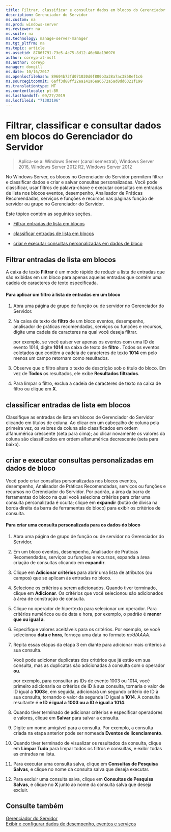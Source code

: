 ```yaml
---
title: Filtrar, classificar e consultar dados em blocos do Gerenciador do Servidor
description: Gerenciador do Servidor
ms.custom: na
ms.prod: windows-server
ms.reviewer: na
ms.suite: na
ms.technology: manage-server-manager
ms.tgt_pltfrm: na
ms.topic: article
ms.assetid: 8786f791-73e5-4c75-8d12-46e88a196976
author: coreyp-at-msft
ms.author: coreyp
manager: dongill
ms.date: 10/16/2017
ms.openlocfilehash: 89604b73fd071030d0f800b3a38a7ac3858ef1c6
ms.sourcegitcommit: 6aff3d88ff22ea141a6ea6572a5ad8dd6321f199
ms.translationtype: MT
ms.contentlocale: pt-BR
ms.lasthandoff: 09/27/2019
ms.locfileid: "71383196"
---
```

# <a name="filter-sort-and-query-data-in-server-manager-tiles"></a>Filtrar, classificar e consultar dados em blocos do Gerenciador do Servidor

>Aplica-se a: Windows Server (canal semestral), Windows Server 2016, Windows Server 2012 R2, Windows Server 2012

No Windows Server, os blocos no Gerenciador do Servidor permitem filtrar e classificar dados e criar e salvar consultas personalizadas. Você pode classificar, usar filtros de palavra-chave e executar consultas em entradas de lista nos blocos eventos, desempenho, Analisador de Práticas Recomendadas, serviços e funções e recursos nas páginas função de servidor ou grupo no Gerenciador do Servidor.  
  
Este tópico contém as seguintes seções.  
  
-   [Filtrar entradas de lista em blocos](#BKMK_tiles)  
  
-   [classificar entradas de lista em blocos](#BKMK_sort)  
  
-   [criar e executar consultas personalizadas em dados de bloco](#BKMK_query)  
  
## <a name="BKMK_tiles"></a>Filtrar entradas de lista em blocos  
A caixa de texto **Filtrar** é um modo rápido de reduzir a lista de entradas que são exibidas em um bloco para apenas aquelas entradas que contém uma cadeia de caracteres de texto especificada.  
  
#### <a name="to-apply-a-filter-to-the-list-of-entries-in-a-tile"></a>Para aplicar um filtro à lista de entradas em um bloco  
  
1.  Abra uma página de grupo de função ou de servidor no Gerenciador do Servidor.  
  
2.  Na caixa de texto de **filtro** de um bloco eventos, desempenho, analisador de práticas recomendadas, serviços ou funções e recursos, digite uma cadeia de caracteres na qual você deseja filtrar.  
  
    por exemplo, se você quiser ver apenas os eventos com uma ID de evento 1014, digite **1014** na caixa de texto de **filtro** . Todos os eventos coletados que contêm a cadeia de caracteres de texto **1014** em pelo menos um campo retornam como resultados.  
  
3.  Observe que o filtro altera o texto de descrição sob o título do bloco. Em vez de **Todos** os resultados, ele exibe **Resultados filtrados**.  
  
4.  Para limpar o filtro, exclua a cadeia de caracteres de texto na caixa de filtro ou clique em **X**.  
  
## <a name="BKMK_sort"></a>classificar entradas de lista em blocos  
Classifique as entradas de lista em blocos de Gerenciador do Servidor clicando em títulos de coluna. Ao clicar em um cabeçalho de coluna pela primeira vez, os valores da coluna são classificados em ordem alfanumérica crescente (seta para cima); ao clicar novamente os valores da coluna são classificados em ordem alfanumérica decrescente (seta para baixo).  
  
## <a name="BKMK_query"></a>criar e executar consultas personalizadas em dados de bloco  
Você pode criar consultas personalizadas nos blocos eventos, desempenho, Analisador de Práticas Recomendadas, serviços ou funções e recursos no Gerenciador do Servidor. Por padrão, a área da barra de ferramentas do bloco na qual você seleciona critérios para criar uma consulta personalizada é oculta; clique em **expandir** (botão de divisa na borda direita da barra de ferramentas do bloco) para exibir os critérios de consulta.  
  
#### <a name="to-create-a-custom-query-for-tile-data"></a>Para criar uma consulta personalizada para os dados do bloco  
  
1.  Abra uma página de grupo de função ou de servidor no Gerenciador do Servidor.  
  
2.  Em um bloco eventos, desempenho, Analisador de Práticas Recomendadas, serviços ou funções e recursos, expanda a área criação de consultas clicando em **expandir**.  
  
3.  Clique em **Adicionar critérios** para abrir uma lista de atributos (ou campos) que se aplicam às entradas no bloco.  
  
4.  Selecione os critérios a serem adicionados. Quando tiver terminado, clique em **Adicionar**. Os critérios que você selecionou são adicionados à área de construção de consulta.  
  
5.  Clique no operador de hipertexto para selecionar um operador. Para critérios numéricos ou de data e hora, por exemplo, o padrão é **menor que ou igual a**.  
  
6.  Especifique valores aceitáveis para os critérios. Por exemplo, se você selecionou **data e hora**, forneça uma data no formato *m/d/AAAA*.  
  
7.  Repita essas etapas da etapa 3 em diante para adicionar mais critérios à sua consulta.  
  
    Você pode adicionar duplicatas dos critérios que já estão em sua consulta, mas as duplicatas são adicionadas à consulta com o operador **ou**.  
  
    por exemplo, para consultar as IDs de evento 1003 ou 1014, você primeiro adicionaria os critérios de ID à sua consulta, tornaria o valor de ID igual a **1003**e, em seguida, adicionará um segundo critério de ID à sua consulta, tornando o valor da segunda ID igual a **1014**. A consulta resultante é **e ID é igual a 1003 ou a ID é igual a 1014**.  
  
8.  Quando tiver terminado de adicionar critérios e especificar operadores e valores, clique em **Salvar** para salvar a consulta.  
  
9. Digite um nome amigável para a consulta. Por exemplo, a consulta criada na etapa anterior pode ser nomeada **Eventos de licenciamento**.  
  
10. Quando tiver terminado de visualizar os resultados da consulta, clique em **Limpar Tudo** para limpar todos os filtros e consultas, e exibir todas as entradas na lista.  
  
11. Para executar uma consulta salva, clique em **Consultas de Pesquisa Salvas**, e clique no nome da consulta salva que deseja executar.  
  
12. Para excluir uma consulta salva, clique em **Consultas de Pesquisa Salvas**, e clique no **X** junto ao nome da consulta salva que deseja excluir.  
  
## <a name="see-also"></a>Consulte também  
[Gerenciador do Servidor](server-manager.md)  
[Exibir e configurar dados de desempenho, eventos e serviços](view-and-configure-performance-event-and-service-data.md)  
  


